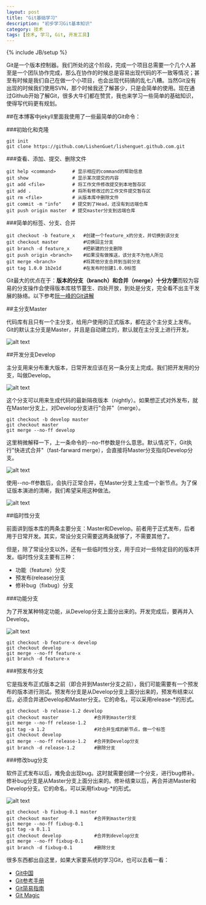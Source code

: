 ```yaml
---
layout: post
title: "Git基础学习"
description: "初步学习Git基本知识"
category: 技术
tags: [技术, 学习, Git, 开发工具]
---
```

{% include JB/setup %}

Git是一个版本控制器。我们所处的这个阶段，完成一个项目总需要一个几个人甚至是一个团队协作完成，那么在协作的时候总是容易出现代码的不一致等情况；甚至有时候是我们自己在做一个小项目，也会出现代码搞的乱七八糟。当然Git没有出现的时候我们使用SVN，那个时候我还了解甚少，只是会简单的使用。现在通过Github开始了解Git，很多大牛们都在赞赏，我也来学习一些简单的基础知识，使得写代码更有规划。

##在本博客中jekyll里面我使用了一些最简单的Git命令：

###初始化和克隆

    git init
    git clone https://github.com/LishenGuet/lishenguet.github.com.git

###查看、添加、提交、删除文件

    git help <command>      # 显示相应的command的帮助信息
    git show                # 显示某次提交的内容
    git add <file>          # 将工作文件修改提交到本地暂存区
    git add .               # 将所有修改过的工作文件提交暂存区
    git rm <file>           # 从版本库中删除文件
    git commit -m "info"    # 提交到了Head，还没有到远端仓库
    git push origin master  # 提交master分支到远端仓库

###简单的标签、分支、合并

    git checkout -b feature_x   #创建一个feature_x的分支，并切换到该分支
    git checkout master         #切换回主分支
    git branch -d feature_x     #把新建的分支删除
    git push origin <branch>    #如果没有做推送，该分支不为他人所见
    git merge <branch>          #将其他分支合并到当前分支
    git tag 1.0.0 1b2e1d        #在发布时创建1.0.0标签

Git最大的优点在于：**版本的分支（branch）和合并（merge）十分方便**而较为容易的分支操作会使得版本库枝节蔓生、四处开放，到处是分支，完全看不出主干发展的脉络。以下参考[阮一峰的Git讲解](http://www.ruanyifeng.com/blog/2012/07/git.html)

##主分支Master

代码库有且只有一个主分支，给用户使用的正式版本，都在这个主分支上发布。Git的默认主分支是Master，并且是自动建立的，默认就在主分支上进行开发。

![alt text](http://image.beekka.com/blog/201207/bg2012070503.png)

##开发分支Develop

主分支用来分布重大版本，日常开发应该在另一条分支上完成。我们把开发用的分支，叫做Develop。

![alt text](http://image.beekka.com/blog/201207/bg2012070504.png)

这个分支可以用来生成代码的最新隔夜版本（nightly）。如果想正式对外发布，就在Master分支上，对Develop分支进行"合并"（merge）。

    git checkout -b develop master
    git checkout master
    git merge --no-ff develop

这里稍微解释一下，上一条命令的--no-ff参数是什么意思。默认情况下，Git执行"快进式合并"（fast-farward merge），会直接将Master分支指向Develop分支。

![alt text](http://image.beekka.com/blog/201207/bg2012070505.png)

使用--no-ff参数后，会执行正常合并，在Master分支上生成一个新节点。为了保证版本演进的清晰，我们希望采用这种做法。

![alt text](http://image.beekka.com/blog/201207/bg2012070506.png)

##临时性分支

前面讲到版本库的两条主要分支：Master和Develop。前者用于正式发布，后者用于日常开发。其实，常设分支只需要这两条就够了，不需要其他了。

但是，除了常设分支以外，还有一些临时性分支，用于应对一些特定目的的版本开发。临时性分支主要有三种：

- 功能（feature）分支
- 预发布(release)分支
- 修补bug（fixbug）分支

###功能分支

为了开发某种特定功能，从Develop分支上面分出来的。开发完成后，要再并入Develop。

![alt text](http://image.beekka.com/blog/201207/bg2012070507.png)

    git checkout -b feature-x develop
    git checkout develop
    git merge --no-ff feature-x
    git branch -d feature-x

###预发布分支

它是指发布正式版本之前（即合并到Master分支之前），我们可能需要有一个预发布的版本进行测试。预发布分支是从Develop分支上面分出来的，预发布结束以后，必须合并进Develop和Master分支。它的命名，可以采用release-*的形式。

    git checkout -b release-1.2 develop
    git checkout master             #合并到master分支
    git merge --no-ff release-1.2
    git tag -a 1.2                  #对合并生成的新节点，做一个标签
    git checkout develop
    git merge --no-ff release-1.2   #合并到Develop分支
    git branch -d release-1.2       #删除分支

###修改bug分支

软件正式发布以后，难免会出现bug。这时就需要创建一个分支，进行bug修补。
修补bug分支是从Master分支上面分出来的。修补结束以后，再合并进Master和Develop分支。它的命名，可以采用fixbug-*的形式。

![alt text](http://image.beekka.com/blog/201207/bg2012070508.png)

    git checkout -b fixbug-0.1 master
    git checkout master             #合并到master分支
    git merge --no-ff fixbug-0.1
    git tag -a 0.1.1
    git checkout develop            #合并到develop分支
    git merge --no-ff fixbug-0.1
    git branch -d fixbug-0.1        #删除分支

很多东西都出自这里，如果大家要系统的学习Git，也可以去看一看：

- [Git中国](http://www.gitchina.org/info/213.git)
- [Git参考手册](http://gitref.cyj.me/zh/)
- [Git简易指南](http://rogerdudler.github.io/git-guide/index.zh.html)
- [Git Magic](http://www-cs-students.stanford.edu/~blynn/gitmagic/intl/zh_cn/index.html )